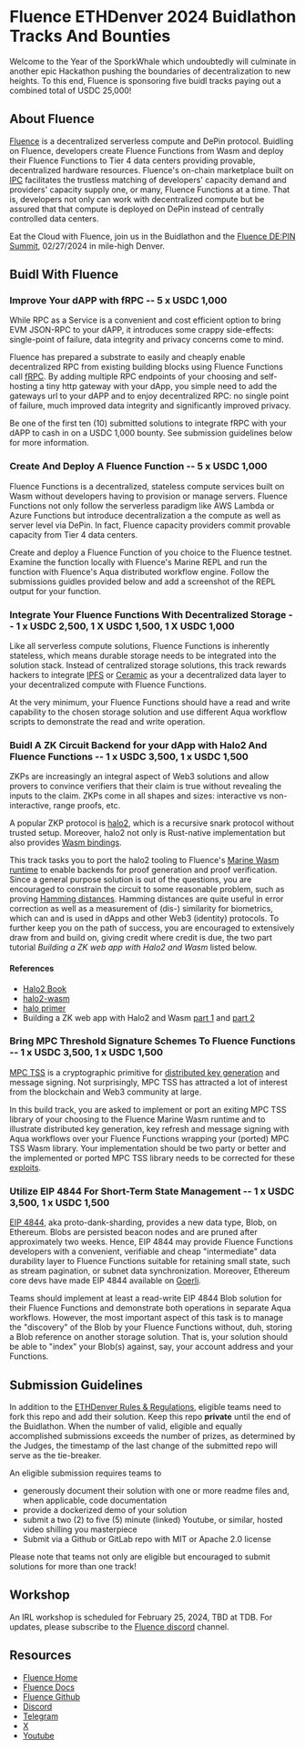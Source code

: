 # Fluence ETHDenver 2024 Buidlathon Tracks And Bounties

Welcome to the Year of the SporkWhale which undoubtedly will culminate in another epic Hackathon pushing the boundaries of decentralization to new heights. To this end, Fluence is sponsoring 
five buidl tracks paying out a combined total of USDC 25,000!

## About Fluence

[Fluence](https://fluence.network/) is a decentralized serverless compute and DePin protocol. Buidling on Fluence, developers create Fluence Functions from Wasm and deploy their Fluence Functions to Tier 4 data centers providing provable, decentralized hardware resources. Fluence's on-chain marketplace built on [IPC](https://www.ipc.space/) facilitates the trustless matching of developers' capacity demand and providers' capacity supply one, or many, Fluence Functions at a time. That is, developers not only can work with decentralized compute but be assured that that compute is deployed on DePin instead of centrally controlled data centers. 

Eat the Cloud with Fluence, join us in the Buidlathon and the [Fluence DE:PIN Summit](), 02/27/2024 in mile-high Denver.


## Buidl With Fluence

### Improve Your dAPP with fRPC -- 5 x USDC 1,000

While RPC as a Service is a convenient and cost efficient option to bring EVM JSON-RPC to your dAPP, it introduces some crappy side-effects: single-point of failure, data integrity and privacy concerns come to mind.

Fluence has prepared a substrate to easily and cheaply enable decentralized RPC from existing building blocks using Fluence Functions call [fRPC](https://github.com/fluencelabs/fRPC-Substrate). By adding multiple RPC endpoints of your choosing and self-hosting a tiny http gateway with your dApp, you simple need to add the gateways url to your dAPP and to enjoy decentralized RPC: no single point of failure, much improved data integrity and significantly improved privacy.

Be one of the first ten (10) submitted solutions to integrate fRPC with your dAPP to cash in on a USDC 1,000 bounty. See submission guidelines below for more information.

### Create And Deploy A Fluence Function -- 5 x USDC 1,000

Fluence Functions is a decentralized, stateless compute services built on Wasm without developers having to provision or manage servers. Fluence Functions not only follow the serverless paradigm like AWS Lambda or Azure Functions but introduce decentralization a the compute as well as server level via DePin. In fact, Fluence capacity providers commit provable capacity from Tier 4 data centers.

Create and deploy a Fluence Function of you choice to the Fluence testnet. Examine the function locally with Fluence's Marine REPL and run the function with Fluence's Aqua distributed workflow engine. Follow the submissions guidles provided below and add a screenshot of the REPL output for your function.

### Integrate Your Fluence Functions With Decentralized Storage -- 1 x USDC 2,500, 1 X USDC 1,500, 1 X USDC 1,000

Like all serverless compute solutions, Fluence Functions is inherently stateless, which means durable storage needs to be integrated into the solution stack. Instead of centralized storage solutions, this track rewards hackers to integrate [IPFS](https://www.ipfs.com/) or [Ceramic](https://ceramic.network/) as your a decentralized data layer to your decentralized compute with Fluence Functions.

At the very minimum, your Fluence Functions should have a read and write capability to the chosen storage solution and use different Aqua workflow scripts to demonstrate the read and write operation. 

### Buidl A ZK Circuit Backend for your dApp with Halo2 And Fluence Functions -- 1 x USDC 3,500, 1 x USDC 1,500

ZKPs are increasingly an integral aspect of Web3 solutions and allow provers to convince verifiers that their claim is true without revealing the inputs to the claim. ZKPs come in all shapes and sizes: interactive vs non-interactive, range proofs, etc.

A popular ZKP protocol is [halo2](https://github.com/zcash/halo2), which is a recursive snark protocol without trusted setup. Moreover, halo2 not only is Rust-native implementation but also provides [Wasm bindings](https://crates.io/crates/halo2-wasm).

This track tasks you to port the halo2 tooling to Fluence's [Marine Wasm runtime]() to enable backends for proof generation and proof verification. Since a general purpose solution is out of the questions, you are encouraged to constrain the circuit to some reasonable problem, such as proving [Hamming distances](https://en.wikipedia.org/wiki/Hamming_distance). Hamming distances are quite useful in error correction as well as a measurement of (dis-) similarity for biometrics, which can and is used in dApps and other Web3 (identity) protocols. To further keep you on the path of success, you are encouraged to extensively draw from and build on, giving credit where credit is due, the two part tutorial *Building a ZK web app with Halo2 and Wasm* listed below.

#### References

* [Halo2 Book](https://zcash.github.io/halo2/user/simple-example.html)
* [halo2-wasm](https://crates.io/crates/halo2-wasm)
* [halo primer](https://medium.com/@ola_zkzkvm/halo-principle-explained-fa5a2e2767cd)
* Building a ZK web app with Halo2 and Wasm [part 1](https://medium.com/@yujiangtham/lets-dissect-a-zksnark-part-1-a82fc092f58a) and [part 2](https://medium.com/@yujiangtham/building-a-zero-knowledge-web-app-with-halo-2-and-wasm-part-2-379477444dc3)


### Bring MPC Threshold Signature Schemes To Fluence Functions -- 1 x USDC 3,500, 1 x USDC 1,500

[MPC TSS](https://wiki.mpcalliance.org/threshold%20keygen%20and%20storage.html) is a cryptographic primitive for [distributed key generation](https://en.wikipedia.org/wiki/Distributed_key_generation) and message signing. Not surprisingly, MPC TSS has attracted a lot of interest from the blockchain and Web3 community at large. 

In this build track, you are asked to implement or port an exiting MPC TSS library of your choosing to the Fluence Marine Wasm runtime and to illustrate distributed key generation, key refresh and message signing with Aqua workflows over your Fluence Functions wrapping your (ported) MPC TSS Wasm library. Your implementation should be two party or better and 
the implemented or ported MPC TSS library needs to be corrected for these [exploits](https://www.verichains.io/tsshock/).

### Utilize EIP 4844 For Short-Term State Management -- 1 x USDC 3,500, 1 x USDC 1,500

[EIP 4844](https://www.eip4844.com/), aka proto-dank-sharding, provides a new data type, Blob, on Ethereum. Blobs are persisted beacon nodes and are pruned after approximately two weeks. Hence, EIP 4844 may provide Fluence Functions developers with a convenient, verifiable and cheap "intermediate" data durability layer to Fluence Functions suitable for retaining small state, such as stream pagination, or subnet data synchronization. Moreover, Ethereum core devs have made EIP 4844 available on [Goerli](https://www.theblock.co/post/273050/ethereum-dencun-goerli-proto-danksharding).

Teams should implement at least a read-write EIP 4844 Blob solution for their Fluence Functions and demonstrate both operations in separate Aqua workflows. However, the most important aspect of this task is to manage the "discovery" of the Blob by your Fluence Functions without, duh, storing a Blob reference on another storage solution. That is, your solution should be able to "index" your Blob(s) against, say, your account address and your Functions.


## Submission Guidelines

In addition to the [ETHDenver Rules & Regulations](), eligible teams need to fork this repo and add their solution. Keep this repo **private** until the end of the Buidlathon. When the number of valid, eligible and equally accomplished submissions exceeds the number of prizes, as determined by the Judges, the timestamp of the last change of the submitted repo will serve as the tie-breaker.

An eligible submission requires teams to 

* generously document their solution with one or more readme files and, when applicable, code documentation
* provide a dockerized demo of your solution
* submit a two (2) to five (5) minute (linked) Youtube, or similar, hosted video shilling you masterpiece
* Submit via a Github or GitLab repo with MIT or Apache 2.0 license

Please note that teams not only are eligible but encouraged to submit solutions for more than one track!

## Workshop

An IRL workshop is scheduled for February 25, 2024, TBD at TDB. For updates, please subscribe to the [Fluence discord](https://fluence.chat/) channel.



## Resources

* [Fluence Home](https://fluence.network/)
* [Fluence Docs](https://fluence.dev)
* [Fluence Github](https://github.com/fluencelabs)
* [Discord](https://fluence.chat/)
* [Telegram](https://t.me/fluence_project)
* [X](https://twitter.com/fluence_project)
* [Youtube](https://www.youtube.com/channel/UC3b5eFyKRFlEMwSJ1BTjpbw)